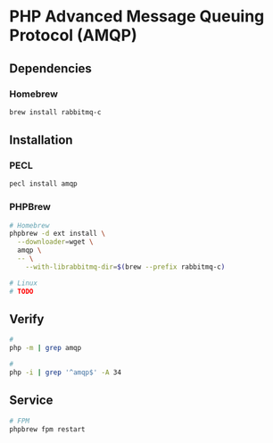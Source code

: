 # PHP Advanced Message Queuing Protocol (AMQP)

## Dependencies

### Homebrew

```sh
brew install rabbitmq-c
```

## Installation

### PECL

```sh
pecl install amqp
```

### PHPBrew

```sh
# Homebrew
phpbrew -d ext install \
  --downloader=wget \
  amqp \
  -- \
    --with-librabbitmq-dir=$(brew --prefix rabbitmq-c)

# Linux
# TODO
```

## Verify

```sh
#
php -m | grep amqp

#
php -i | grep '^amqp$' -A 34
```

## Service

```sh
# FPM
phpbrew fpm restart
```
